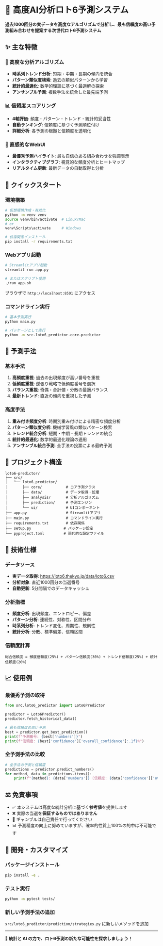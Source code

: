 # 🎯 高度AI分析ロト6予測システム

**過去1000回分の実データを高度なアルゴリズムで分析し、最も信頼度の高い予測組み合わせを提案する次世代ロト6予測システム**

## ✨ 主な特徴

### 🧠 高度な分析アルゴリズム
- **時系列トレンド分析**: 短期・中期・長期の傾向を統合
- **パターン類似度検索**: 過去の類似パターンから学習
- **統計的最適化**: 数学的理論に基づく最適解の探索
- **アンサンブル予測**: 複数手法を統合した最先端予測

### 📊 信頼度スコアリング
- **4軸評価**: 頻度・パターン・トレンド・統計的妥当性
- **自動ランキング**: 信頼度に基づく予測順位付け
- **詳細分析**: 各予測の根拠と信頼度を透明化

### 🎨 直感的なWebUI
- **最優秀予測ハイライト**: 最も自信のある組み合わせを強調表示
- **インタラクティブグラフ**: 視覚的な頻度分析とヒートマップ
- **リアルタイム更新**: 最新データの自動取得と分析

## 🚀 クイックスタート

### 環境構築
```bash
# 仮想環境作成・有効化
python -m venv venv
source venv/bin/activate  # Linux/Mac
# or
venv\Scripts\activate     # Windows

# 依存関係インストール
pip install -r requirements.txt
```

### Webアプリ起動
```bash
# Streamlitアプリ起動
streamlit run app.py

# またはスクリプト使用
./run_app.sh
```

ブラウザで `http://localhost:8501` にアクセス

### コマンドライン実行
```bash
# 基本予測実行
python main.py

# パッケージとして実行
python -m src.loto6_predictor.core.predictor
```

## 🎯 予測手法

### 基本手法
1. **高頻度重視**: 過去の出現頻度が高い番号を重視
2. **低頻度重視**: 逆張り戦略で低頻度番号を選択
3. **バランス重視**: 奇偶・合計値・分散の最適バランス
4. **最新トレンド**: 直近の傾向を重視した予測

### 高度手法
1. **重み付き頻度分析**: 時期別重み付けによる精密な頻度分析
2. **パターン類似度分析**: 機械学習風の類似パターン検索
3. **トレンド統合分析**: 短期・中期・長期トレンドの統合
4. **統計的最適化**: 数学的最適化理論の適用
5. **アンサンブル統合予測**: 全手法の投票による最終予測

## 📂 プロジェクト構造

```
loto6-predictor/
├── src/
│   └── loto6_predictor/
│       ├── core/           # コア予測クラス
│       ├── data/           # データ取得・処理
│       ├── analysis/       # 分析アルゴリズム
│       ├── prediction/     # 予測エンジン
│       └── ui/             # UIコンポーネント
├── app.py                  # Streamlitアプリ
├── main.py                 # コマンドライン実行
├── requirements.txt        # 依存関係
├── setup.py               # パッケージ設定
└── pyproject.toml         # 現代的な設定ファイル
```

## 🔬 技術仕様

### データソース
- **実データ取得**: https://loto6.thekyo.jp/data/loto6.csv
- **分析対象**: 直近1000回分の当選番号
- **自動更新**: 5分間隔でのデータキャッシュ

### 分析指標
- **頻度分析**: 出現頻度、エントロピー、偏差
- **パターン分析**: 連続性、対称性、区間分布
- **時系列分析**: トレンド変化、周期性、規則性
- **統計分析**: 分散、標準偏差、信頼区間

### 信頼度計算
```
総合信頼度 = 頻度信頼度(25%) + パターン信頼度(30%) + トレンド信頼度(25%) + 統計信頼度(20%)
```

## 📈 使用例

### 最優秀予測の取得
```python
from src.loto6_predictor import Loto6Predictor

predictor = Loto6Predictor()
predictor.fetch_historical_data()

# 最も信頼度の高い予測
best = predictor.get_best_prediction()
print(f"予測番号: {best['numbers']}")
print(f"信頼度: {best['confidence']['overall_confidence']:.1f}%")
```

### 全予測手法の比較
```python
# 全手法の予測と信頼度
predictions = predictor.predict_numbers()
for method, data in predictions.items():
    print(f"{method}: {data['numbers']} (信頼度: {data['confidence']['overall_confidence']:.1f}%)")
```

## ⚖️ 免責事項

- ✅ 本システムは高度な統計分析に基づく**参考値**を提供します
- ❌ 実際の当選を**保証するものではありません**
- 🎲 ギャンブルは自己責任で行ってください
- 📊 予測精度の向上に努めていますが、確率的性質上100%の的中は不可能です

## 🔧 開発・カスタマイズ

### パッケージインストール
```bash
pip install -e .
```

### テスト実行
```bash
python -m pytest tests/
```

### 新しい予測手法の追加
`src/loto6_predictor/prediction/strategies.py` に新しいメソッドを追加

---

**🎯 統計と AI の力で、ロト6予測の新たな可能性を探求しましょう！**